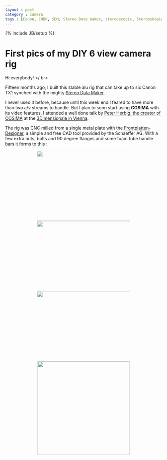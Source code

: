```yaml
---
layout : post
category : camera
tags : [Canon, CHDK, SDM, Stereo Data maker, stereoscopic, Stereoskopie, TX1, TX6]
---
```

{% include JB/setup %}

# First pics of my DIY 6 view camera rig

Hi everybody! </ br>

Fifteen months ago, I built this stable alu rig that can take up to six Canon TX1 
synched with the mighty <a href="http://stereo.jpn.org/eng/sdm/index.htm">Stereo Data Maker</a>. 


I never used it before, because until this week end I feared to have more than two a/v streams 
to handle. But I plan to soon start using <b>COSIMA</b> with its video features. 
I attended a well done talk by <a href="http://www.herbig-3d.de/">Peter Herbig, 
the creator of COSIMA</a> at the <a href="http://www.3dimensionale.at">3Dimensionale in Vienna</a>. 

The rig was CNC milled from a single metal plate with the <a href="http://www.schaeffer-ag.de/en/download/frontplatten-designer.html">Frontplatten-Designer</a>, a simple and free CAD tool provided by the Schaeffer AG. With a few extra nuts, bolts and 90 degree flanges and some foam tube handle bars it forms to this : 

<div class="separator" style="clear: both; text-align: center;">
<a href="http://2.bp.blogspot.com/-tNIW7yOP7_0/T55ofRUY54I/AAAAAAAAAFk/uXcCBLGkO88/s1600/Foto%2B1.JPG" imageanchor="1" style="margin-left:1em; margin-right:1em"><img border="0" height="225" width="300" src="http://2.bp.blogspot.com/-tNIW7yOP7_0/T55ofRUY54I/AAAAAAAAAFk/uXcCBLGkO88/s200/Foto%2B1.JPG" /></a></div>

<div class="separator" style="clear: both; text-align: center;">
<a href="http://3.bp.blogspot.com/-PFESb_PfY1c/T55ogAbKvEI/AAAAAAAAAFw/97DtEcY2vUY/s1600/Foto%2B2.JPG" imageanchor="1" style="margin-left:1em; margin-right:1em"><img border="0" height="225" width="300" src="http://3.bp.blogspot.com/-PFESb_PfY1c/T55ogAbKvEI/AAAAAAAAAFw/97DtEcY2vUY/s200/Foto%2B2.JPG" /></a></div>

<div class="separator" style="clear: both; text-align: center;">
<a href="http://3.bp.blogspot.com/-XoblWiXLNpI/T55ogQJ52aI/AAAAAAAAAF8/BFoEnAsZRRI/s1600/Foto%2B3.JPG" imageanchor="1" style="margin-left:1em; margin-right:1em"><img border="0" height="225" width="300" src="http://3.bp.blogspot.com/-XoblWiXLNpI/T55ogQJ52aI/AAAAAAAAAF8/BFoEnAsZRRI/s200/Foto%2B3.JPG" /></a></div>

<div class="separator" style="clear: both; text-align: center;">
<a href="http://3.bp.blogspot.com/-6pNeomz1M7I/T55n-mHYJ0I/AAAAAAAAAFY/iXNakWU55fU/s1600/Foto%2B4.JPG" imageanchor="1" style="margin-left:1em; margin-right:1em"><img border="0" height="300" width="296" src="http://3.bp.blogspot.com/-6pNeomz1M7I/T55n-mHYJ0I/AAAAAAAAAFY/iXNakWU55fU/s200/Foto%2B4.JPG" /></a></div>

